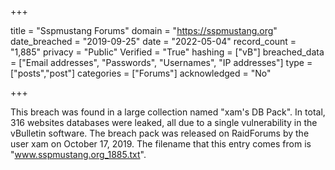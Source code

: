 +++

title = "Sspmustang Forums"
domain = "https://sspmustang.org"
date_breached = "2019-09-25"
date = "2022-05-04"
record_count = "1,885"
privacy = "Public"
Verified = "True"
hashing = ["vB"]
breached_data = ["Email addresses", "Passwords", "Usernames", "IP addresses"]
type = ["posts","post"]
categories = ["Forums"]
acknowledged = "No"


+++


This breach was found in a large collection named "xam's DB Pack". In total, 316 websites databases were leaked, all due to a single vulnerability in the vBulletin software. The breach pack was released on RaidForums by the user xam on October 17, 2019. The filename that this entry comes from is "www.sspmustang.org_1885.txt".

